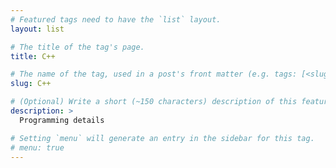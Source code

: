 ```yaml
---
# Featured tags need to have the `list` layout.
layout: list

# The title of the tag's page.
title: C++

# The name of the tag, used in a post's front matter (e.g. tags: [<slug>]).
slug: C++

# (Optional) Write a short (~150 characters) description of this featured tag.
description: >
  Programming details

# Setting `menu` will generate an entry in the sidebar for this tag.
# menu: true
---
```

